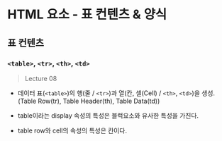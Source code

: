 # HTML 요소 - 표 컨텐츠 & 양식

## 표 컨텐츠
### `<table>`, `<tr>`, `<th>`, `<td>`
> Lecture 08
- 데이터 표(`<table>`)의 행(줄 / `<tr>`)과 열(칸, 셀(Cell) / `<th>`, `<td>`)을 생성.<br>
(Table Row(tr), Table Header(th), Table Data(td))

- table이라는 display 속성의 특성은 블럭요소와 유사한 특성을 가진다. 
- table row와 cell의 속성의 특성은 칸이다.

